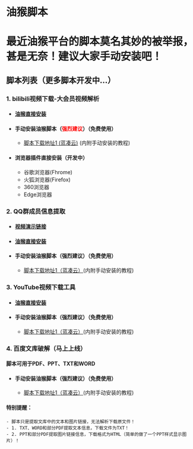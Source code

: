 # 油猴脚本
# 最近油猴平台的脚本莫名其妙的被举报，甚是无奈！建议大家手动安装吧！
## 脚本列表（更多脚本开发中...）
### 1. bilibili视频下载-大会员视频解析
- #### [油猴直接安装](https://greasyfork.org/zh-CN/scripts/408893-%E5%B7%A5%E5%85%B7%E7%AE%B1-%E5%93%94%E5%93%A9%E5%93%94%E5%93%A9%E8%A7%86%E9%A2%91%E4%B8%8B%E8%BD%BD%E5%99%A8-%E8%A7%A3%E9%94%81%E5%A4%A7%E4%BC%9A%E5%91%98%E8%A7%86%E9%A2%91)
- #### 手动安装油猴脚本（<font color='red'>强烈建议</font>）（免费使用）
	- [脚本下载地址1 (蓝凑云)](https://xsyhnb.lanzous.com/iF3HDfswieh) (内附手动安装的教程)
- #### 浏览器插件直接安装（开发中）
	- 谷歌浏览器(Fhrome)
	- 火狐浏览器(Firefox)
	- 360浏览器
	- Edge浏览器

### 2. QQ群成员信息提取
- #### [视频演示链接](https://www.bilibili.com/video/BV1kV411z7YW)
- #### [油猴直接安装](https://greasyfork.org/zh-CN/scripts/408621-qq%E7%BE%A4%E6%88%90%E5%91%98%E4%BF%A1%E6%81%AF%E6%8F%90%E5%8F%96%E5%99%A8)
- #### 手动安装油猴脚本（强烈建议）（免费使用）
	- [脚本下载地址1（蓝凑云）](https://xsyhnb.lanzous.com/iLzfnfsy9wd)(内附手动安装的教程)

### 3. YouTube视频下载工具
- #### [油猴直接安装](https://greasyfork.org/zh-CN/scripts/409209-youtube-downloader)
- #### 手动安装油猴脚本（强烈建议）（免费使用）
	- [脚本下载地址1（蓝凑云）](https://xsyhnb.lanzous.com/iotNefu9iyb)(内附手动安装的教程)
	
### 4. 百度文库破解（马上上线）
#### 脚本可用于PDF、PPT、TXT和WORD
- #### 手动安装油猴脚本（强烈建议）（免费使用）
	- [脚本下载地址1（蓝凑云）](https://xsyhnb.lanzous.com/i3I5Bfynswh)(内附手动安装的教程)
#### 特别提醒：
	- 脚本只是提取文库中的文本和图片链接，无法解析下载原文件！
	- 1. TXT、WORD和部分PDF提取文本信息，下载文件为TXT！
	- 2. PPT和部分PDF提取图片链接信息，下载格式为HTML（简单的做了一个PPT样式显示图片）！ 
